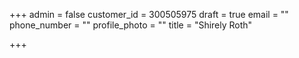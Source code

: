 +++
admin = false
customer_id = 300505975
draft = true
email = ""
phone_number = ""
profile_photo = ""
title = "Shirely Roth"

+++
